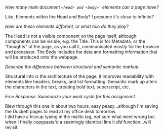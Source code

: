 
*How many main document ```<head> and <body> ``` elements can a page have?*

Like, Elements within the Head and Body? I presume it's close to infinite?

*How are these elements different, or what role do they play?*

 The Head is not a visible component on the page itself, although components can be visible, e.g. the Title. This is for Metadata, or the "thoughts" of the page, as you call it, communicated mostly for the browser and processor.  The Body includes the data and formatting information that will be produced onto the webpage.

*Describe the difference between structural and semantic markup.*

Structural info is the architecture of the page, it improves readability with elements like headers, breaks, and list formatting.
Semantic mark up alters the characters in the text, creating bold text, superscript, etc.

*Free Response: Summarize your work cycle for this assignment.*

Blew through this one in about two hours, easy peasy...although I'm saving the Duckett pages to read at my office desk tomorrow.  
I did have a hiccup typing in the mailto tag, not sure what went wrong but when I finally copypasta'd a seemingly identical line it *did* function...will revisit. 

